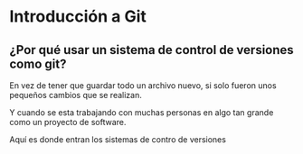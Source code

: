 

# Introducción a Git

## ¿Por qué usar un sistema de control de versiones como git?

En vez de tener que guardar todo un archivo nuevo, si solo fueron unos pequeños cambios que se realizan.

Y cuando se esta trabajando con muchas personas en algo tan grande como un proyecto de software.

Aquí es donde entran los sistemas de contro de versiones